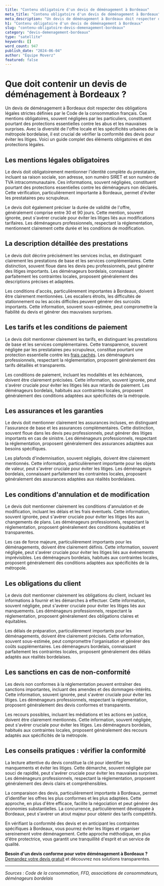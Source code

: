 ```yaml
---
title: "Contenu obligatoire d'un devis de déménagement à Bordeaux"
meta_title: "Contenu obligatoire d'un devis de déménagement à Bordeaux"
meta_description: "Un devis de déménagement à Bordeaux doit respecter des obligations légales strictes définies par le Code de la consommation français. Ces mentions obl."
h1: "Contenu obligatoire d'un devis de déménagement à Bordeaux"
slug: "contenu-obligatoire-devis-demenagement-bordeaux"
category: "devis-demenagement-bordeaux"
type: "satellite"
keywords: []
word_count: 947
publish_date: "2024-06-04"
author: "Équipe Moverz"
featured: false
---
```



# Que doit contenir un devis de déménagement à Bordeaux ?

Un devis de déménagement à Bordeaux doit respecter des obligations légales strictes définies par le Code de la consommation français. Ces mentions obligatoires, souvent négligées par les particuliers, constituent pourtant des protections essentielles contre les abus et les mauvaises surprises. Avec la diversité de l'offre locale et les spécificités urbaines de la métropole bordelaise, il est crucial de vérifier la conformité des devis pour éviter les litiges. Voici un guide complet des éléments obligatoires et des protections légales.

## Les mentions légales obligatoires

Le devis doit obligatoirement mentionner l'identité complète du prestataire, incluant sa raison sociale, son adresse, son numéro SIRET et son numéro de TVA intracommunautaire. Ces informations, souvent négligées, constituent pourtant des protections essentielles contre les déménageurs non déclarés. Cette vérification, particulièrement importante à Bordeaux, permet d'éviter les prestataires peu scrupuleux.

Le devis doit également préciser la durée de validité de l'offre, généralement comprise entre 30 et 90 jours. Cette mention, souvent ignorée, peut s'avérer cruciale pour éviter les litiges liés aux modifications tarifaires. Les déménageurs professionnels, respectant la réglementation, mentionnent clairement cette durée et les conditions de modification.

## La description détaillée des prestations

Le devis doit décrire précisément les services inclus, en distinguant clairement les prestations de base et les services complémentaires. Cette distinction, souvent floue dans les devis peu professionnels, peut générer des litiges importants. Les déménageurs bordelais, connaissant parfaitement les contraintes locales, proposent généralement des descriptions précises et adaptées.

Les conditions d'accès, particulièrement importantes à Bordeaux, doivent être clairement mentionnées. Les escaliers étroits, les difficultés de stationnement ou les accès difficiles peuvent générer des surcoûts importants. Cette information, souvent sous-estimée, peut compromettre la fiabilité du devis et générer des mauvaises surprises.

## Les tarifs et les conditions de paiement

Le devis doit mentionner clairement les tarifs, en distinguant les prestations de base et les services complémentaires. Cette transparence, souvent négligée par les prestataires peu scrupuleux, constitue pourtant une protection essentielle contre les [frais cachés](/blog/prix/frais-caches-demenagement). Les déménageurs professionnels, respectant la réglementation, proposent généralement des tarifs détaillés et transparents.

Les conditions de paiement, incluant les modalités et les échéances, doivent être clairement précisées. Cette information, souvent ignorée, peut s'avérer cruciale pour éviter les litiges liés aux retards de paiement. Les déménageurs bordelais, habitués aux contraintes locales, proposent généralement des conditions adaptées aux spécificités de la métropole.

## Les assurances et les garanties

Le devis doit mentionner clairement les assurances incluses, en distinguant l'assurance de base et les assurances complémentaires. Cette distinction, souvent floue dans les devis peu professionnels, peut générer des litiges importants en cas de sinistre. Les déménageurs professionnels, respectant la réglementation, proposent généralement des assurances adaptées aux besoins spécifiques.

Les plafonds d'indemnisation, souvent négligés, doivent être clairement mentionnés. Cette information, particulièrement importante pour les objets de valeur, peut s'avérer cruciale pour éviter les litiges. Les déménageurs bordelais, connaissant parfaitement les contraintes locales, proposent généralement des assurances adaptées aux réalités bordelaises.

## Les conditions d'annulation et de modification

Le devis doit mentionner clairement les conditions d'annulation et de modification, incluant les délais et les frais éventuels. Cette information, souvent ignorée, peut s'avérer cruciale pour éviter les litiges liés aux changements de plans. Les déménageurs professionnels, respectant la réglementation, proposent généralement des conditions équitables et transparentes.

Les cas de force majeure, particulièrement importants pour les déménagements, doivent être clairement définis. Cette information, souvent négligée, peut s'avérer cruciale pour éviter les litiges liés aux événements imprévisibles. Les déménageurs bordelais, habitués aux contraintes locales, proposent généralement des conditions adaptées aux spécificités de la métropole.

## Les obligations du client

Le devis doit mentionner clairement les obligations du client, incluant les informations à fournir et les démarches à effectuer. Cette information, souvent négligée, peut s'avérer cruciale pour éviter les litiges liés aux manquements. Les déménageurs professionnels, respectant la réglementation, proposent généralement des obligations claires et équitables.

Les délais de préparation, particulièrement importants pour les déménagements, doivent être clairement précisés. Cette information, souvent sous-estimée, peut compromettre l'organisation et générer des coûts supplémentaires. Les déménageurs bordelais, connaissant parfaitement les contraintes locales, proposent généralement des délais adaptés aux réalités bordelaises.

## Les sanctions en cas de non-conformité

Les devis non conformes à la réglementation peuvent entraîner des sanctions importantes, incluant des amendes et des dommages-intérêts. Cette information, souvent ignorée, peut s'avérer cruciale pour éviter les litiges. Les déménageurs professionnels, respectant la réglementation, proposent généralement des devis conformes et transparents.

Les recours possibles, incluant les médiations et les actions en justice, doivent être clairement mentionnés. Cette information, souvent négligée, peut s'avérer cruciale pour éviter les litiges. Les déménageurs bordelais, habitués aux contraintes locales, proposent généralement des recours adaptés aux spécificités de la métropole.

## Les conseils pratiques : vérifier la conformité

La lecture attentive du devis constitue la clé pour identifier les manquements et éviter les litiges. Cette démarche, souvent négligée par souci de rapidité, peut s'avérer cruciale pour éviter les mauvaises surprises. Les déménageurs professionnels, respectant la réglementation, proposent généralement des devis clairs et compréhensibles.

La comparaison des devis, particulièrement importante à Bordeaux, permet d'identifier les offres les plus conformes et les plus adaptées. Cette approche, en plus d'être efficace, facilite la négociation et peut générer des économies substantielles. La concurrence, particulièrement développée à Bordeaux, peut s'avérer un atout majeur pour obtenir des tarifs compétitifs.

En vérifiant la conformité des devis et en anticipant les contraintes spécifiques à Bordeaux, vous pourrez éviter les litiges et organiser sereinement votre déménagement. Cette approche méthodique, en plus d'être protectrice, vous garantit une tranquillité d'esprit et un service de qualité.

**Besoin d'un devis conforme pour votre déménagement à Bordeaux ?** [Demandez votre devis gratuit](https://moverz-bordeaux.fr/devis) et découvrez nos solutions transparentes.

---

*Sources : Code de la consommation, FFD, associations de consommateurs, déménageurs bordelais*
